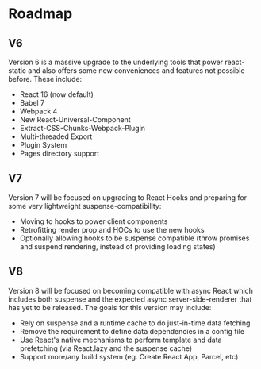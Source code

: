 # Roadmap

## V6

Version 6 is a massive upgrade to the underlying tools that power react-static and also offers some new conveniences and features not possible before. These include:

- React 16 (now default)
- Babel 7
- Webpack 4
- New React-Universal-Component
- Extract-CSS-Chunks-Webpack-Plugin
- Multi-threaded Export
- Plugin System
- Pages directory support

## V7

Version 7 will be focused on upgrading to React Hooks and preparing for some very lightweight suspense-compatibility:

- Moving to hooks to power client components
- Retrofitting render prop and HOCs to use the new hooks
- Optionally allowing hooks to be suspense compatible (throw promises and suspend rendering, instead of providing loading states)

## V8

Version 8 will be focused on becoming compatible with async React which includes both suspense and the expected async server-side-renderer that has yet to be released. The goals for this version may include:

- Rely on suspense and a runtime cache to do just-in-time data fetching
- Remove the requirement to define data dependencies in a config file
- Use React's native mechanisms to perform template and data prefetching (via React.lazy and the suspense cache)
- Support more/any build system (eg. Create React App, Parcel, etc)
